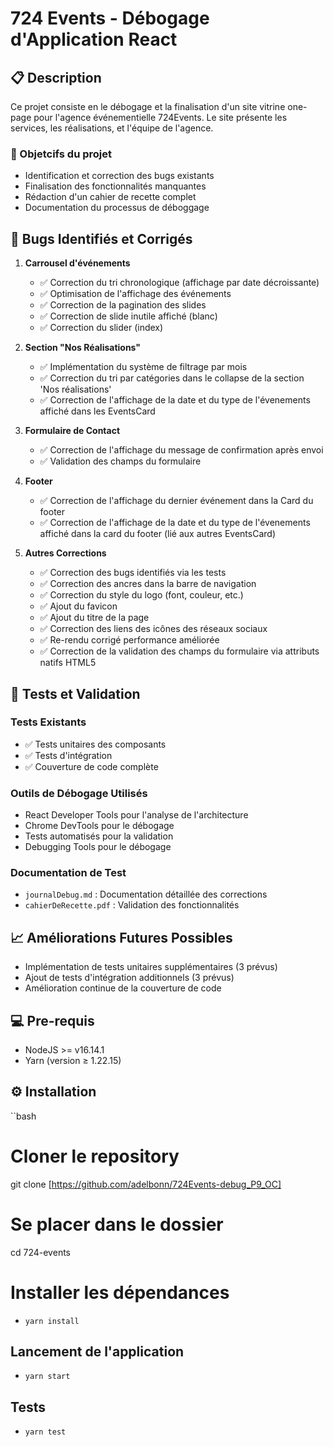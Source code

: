 # 724 Events - Débogage d'Application React

## 📋  Description

Ce projet consiste en le débogage et la finalisation d'un site vitrine one-page pour l'agence événementielle 724Events.
Le site présente les services, les réalisations, et l'équipe de l'agence.

### 🎯 Objetcifs du projet

- Identification et correction des bugs existants
- Finalisation des fonctionnalités manquantes
- Rédaction d'un cahier de recette complet
- Documentation du processus de déboggage

## 🐛 Bugs Identifiés et Corrigés

1. **Carrousel d'événements**
   - ✅ Correction du tri chronologique (affichage par date décroissante)
   - ✅ Optimisation de l'affichage des événements
   - ✅ Correction de la pagination des slides
   - ✅ Correction de slide inutile affiché (blanc) 
   - ✅ Correction du slider (index)


2. **Section "Nos Réalisations"**
   - ✅ Implémentation du système de filtrage par mois
   - ✅ Correction du tri par catégories dans le collapse de la section 'Nos réalisations'
   - ✅ Correction de l'affichage de la date et du type de l'évenements affiché dans les EventsCard
   

3. **Formulaire de Contact**
   - ✅ Correction de l'affichage du message de confirmation après envoi
   - ✅ Validation des champs du formulaire

4. **Footer**
   - ✅ Correction de l'affichage du dernier événement dans la Card du footer
   - ✅ Correction de l'affichage de la date et du type de l'évenements affiché dans la card du footer (lié aux autres EventsCard)
   


5. **Autres Corrections**
   - ✅ Correction des bugs identifiés via les tests
   - ✅ Correction des ancres dans la barre de navigation
   - ✅ Correction du style du logo (font, couleur, etc.)
   - ✅ Ajout du favicon
   - ✅ Ajout du titre de la page
   - ✅ Correction des liens des icônes des réseaux sociaux
   - ✅ Re-rendu corrigé performance améliorée
   - ✅ Correction de la validation des champs du formulaire via attributs natifs HTML5
   



## 🧪 Tests et Validation

### Tests Existants

- ✅ Tests unitaires des composants
- ✅ Tests d'intégration
- ✅ Couverture de code complète

### Outils de Débogage Utilisés

- React Developer Tools pour l'analyse de l'architecture
- Chrome DevTools pour le débogage
- Tests automatisés pour la validation
- Debugging Tools pour le débogage

### Documentation de Test

- `journalDebug.md` : Documentation détaillée des corrections
- `cahierDeRecette.pdf` : Validation des fonctionnalités


## 📈 Améliorations Futures Possibles

- Implémentation de tests unitaires supplémentaires (3 prévus)
- Ajout de tests d'intégration additionnels (3 prévus)
- Amélioration continue de la couverture de code

## 💻 Pre-requis

- NodeJS  >= v16.14.1
- Yarn (version ≥ 1.22.15)

## ⚙️ Installation

``bash
# Cloner le repository
git clone [https://github.com/adelbonn/724Events-debug_P9_OC]

# Se placer dans le dossier
cd 724-events

# Installer les dépendances
- `yarn install`

## Lancement de l'application
- `yarn start`

## Tests
- `yarn test`

